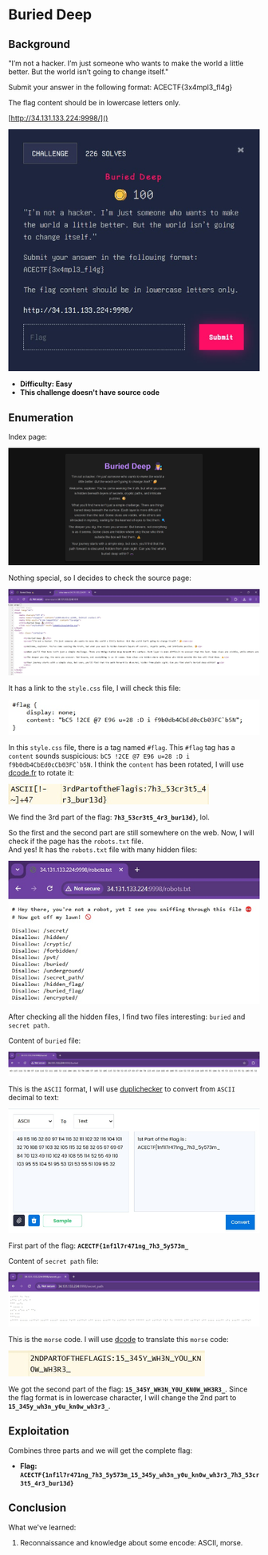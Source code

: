 # Buried Deep

## Background

"I’m not a hacker. I’m just someone who wants to make the world a little better. But the world isn’t going to change itself."<br>

Submit your answer in the following format: ACECTF{3x4mpl3_fl4g}<br>

The flag content should be in lowercase letters only.<br>

[http://34.131.133.224:9998/]()

![alt text](https://raw.githubusercontent.com/vodanh1903/CTF-Writeups/refs/heads/main/ACECTF-1.0/images/image-4.jpg)

- **Difficulty: Easy**
- **This challenge doesn't have source code**

## Enumeration

Index page:

![alt text](https://raw.githubusercontent.com/vodanh1903/CTF-Writeups/refs/heads/main/ACECTF-1.0/images/image-5.jpg)

Nothing special, so I decides to check the source page:

![alt text](https://raw.githubusercontent.com/vodanh1903/CTF-Writeups/refs/heads/main/ACECTF-1.0/images/image-6.jpg)

It has a link to the `style.css` file, I will check this file:

![alt text](https://raw.githubusercontent.com/vodanh1903/CTF-Writeups/refs/heads/main/ACECTF-1.0/images/image-7.jpg)

In this `style.css` file, there is a tag named `#flag`. This `#flag` tag has a `content` sounds suspicious: ``bC5 !2CE @7 E96 u=28 :D i f9b0db4CbEd0cCb03FC`b5N``. I think the `content` has been rotated, I will use [dcode.fr](https://www.dcode.fr/rot-cipher) to rotate it:

![alt text](https://raw.githubusercontent.com/vodanh1903/CTF-Writeups/refs/heads/main/ACECTF-1.0/images/image-8.jpg)

We find the 3rd part of the flag: **`7h3_53cr3t5_4r3_bur13d}`**, lol.<br>

So the first and the second part are still somewhere on the web. Now, I will check if the page has the `robots.txt` file.<br>
And yes! It has the `robots.txt` file with many hidden files:

![alt text](https://raw.githubusercontent.com/vodanh1903/CTF-Writeups/refs/heads/main/ACECTF-1.0/images/image-9.jpg)

After checking all the hidden files, I find two files interesting: `buried` and `secret path`.<br>

Content of `buried` file:

![alt text](https://raw.githubusercontent.com/vodanh1903/CTF-Writeups/refs/heads/main/ACECTF-1.0/images/image-10.jpg)

This is the `ASCII` format, I will use [duplichecker](https://www.duplichecker.com/ascii-to-text.php) to convert from `ASCII` decimal to text:

![alt text](https://raw.githubusercontent.com/vodanh1903/CTF-Writeups/refs/heads/main/ACECTF-1.0/images/image-11.jpg)

First part of the flag: **`ACECTF{1nf1l7r471ng_7h3_5y573m_`**

Content of `secret path` file:

![alt text](https://raw.githubusercontent.com/vodanh1903/CTF-Writeups/refs/heads/main/ACECTF-1.0/images/image-12.jpg)

This is the `morse` code. I will use [dcode](https://www.dcode.fr/morse-code) to translate this `morse` code:

![alt text](https://raw.githubusercontent.com/vodanh1903/CTF-Writeups/refs/heads/main/ACECTF-1.0/images/image-13.jpg)

We got the second part of the flag: **`15_345Y_WH3N_Y0U_KN0W_WH3R3_`**. Since the flag format is in lowercase character, I will change the 2nd part to **`15_345y_wh3n_y0u_kn0w_wh3r3_`**.

## Exploitation

Combines three parts and we will get the complete flag:

- **Flag: `ACECTF{1nf1l7r471ng_7h3_5y573m_15_345y_wh3n_y0u_kn0w_wh3r3_7h3_53cr3t5_4r3_bur13d}`**

## Conclusion

What we've learned:

1. Reconnaissance and knowledge about some encode: ASCII, morse.